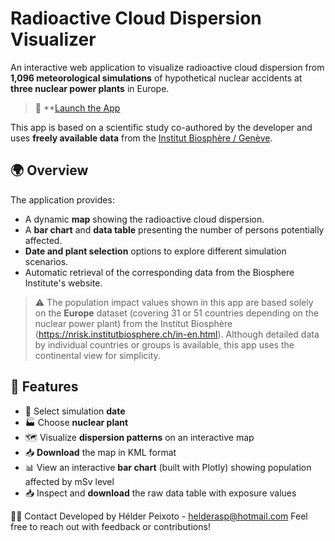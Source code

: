 # Radioactive Cloud Dispersion Visualizer

An interactive web application to visualize radioactive cloud dispersion from **1,096 meteorological simulations** of hypothetical nuclear accidents at **three nuclear power plants** in Europe.

> 🔗 **[Launch the App](https://radioactivity-app.streamlit.app)

This app is based on a scientific study co-authored by the developer and uses **freely available data** from the [Institut Biosphère / Genève](https://nrisk.institutbiosphere.ch/).

## 🌍 Overview

The application provides:
- A dynamic **map** showing the radioactive cloud dispersion.
- A **bar chart** and **data table** presenting the number of persons potentially affected.
- **Date and plant selection** options to explore different simulation scenarios.
- Automatic retrieval of the corresponding data from the Biosphere Institute's website.

> ⚠️ The population impact values shown in this app are based solely on the **Europe** dataset (covering 31 or 51 countries depending on the nuclear power plant) from the Institut Biosphère (https://nrisk.institutbiosphere.ch/in-en.html). Although detailed data by individual countries or groups is available, this app uses the continental view for simplicity.

## 🚀 Features

- 📅 Select simulation **date**
- 🏭 Choose **nuclear plant**
- 🗺️ Visualize **dispersion patterns** on an interactive map
- 📥 **Download** the map in KML format
- 📊 View an interactive **bar chart** (built with Plotly) showing population affected by mSv level
- 📥 Inspect and **download** the raw data table with exposure values


🙋‍♂️ Contact
Developed by Hélder Peixoto - helderasp@hotmail.com
Feel free to reach out with feedback or contributions!

